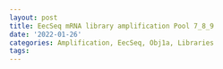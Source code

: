 ```yaml
---
layout: post
title: EecSeq mRNA library amplification Pool 7_8_9
date: '2022-01-26'
categories: Amplification, EecSeq, Obj1a, Libraries
tags: 
---
```

